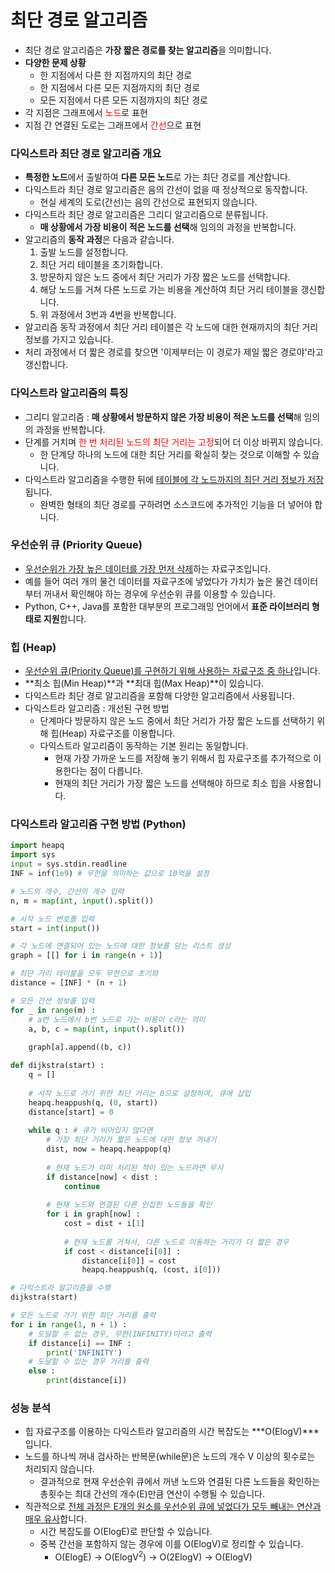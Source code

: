 # 최단 경로 알고리즘

- 최단 경로 알고리즘은 **가장 짧은 경로를 찾는 알고리즘**을 의미합니다. 
- **다양한 문제 상황**
  - 한 지점에서 다른 한 지점까지의 최단 경로
  - 한 지점에서 다른 모든 지점까지의 최단 경로
  - 모든 지점에서 다른 모든 지점까지의 최단 경로
- 각 지점은 그래프에서 <span style='color : red'>노드</span>로 표현
- 지점 간 연결된 도로는 그래프에서 <span style='color : red'>간선</span>으로 표현

### 다익스트라 최단 경로 알고리즘 개요

- **특정한 노드**에서 출발하여 **다른 모든 노드**로 가는 최단 경로를 계산합니다. 
- 다익스트라 최단 경로 알고리즘은 음의 간선이 없을 때 정상적으로 동작합니다. 
  - 현실 세계의 도로(간선)는 음의 간선으로 표현되지 않습니다. 
- 다익스트라 최단 경로 알고리즘은 그리디 알고리즘으로 분류됩니다. 
  - **매 상황에서 가장 비용이 적은 노드를 선택**해 임의의 과정을 반복합니다. 
- 알고리즘의 **동작 과정**은 다음과 같습니다. 
  1. 출발 노드를 설정합니다. 
  2. 최단 거리 테이블을 초기화합니다. 
  3. 방문하지 않은 노드 중에서 최단 거리가 가장 짧은 노드를 선택합니다. 
  4. 해당 노드를 거쳐 다른 노드로 가는 비용을 계산하여 최단 거리 테이블을 갱신합니다. 
  5. 위 과정에서 3번과 4번을 반복합니다. 
- 알고리즘 동작 과정에서 최단 거리 테이블은 각 노드에 대한 현재까지의 최단 거리 정보를 가지고 있습니다. 
- 처리 과정에서 더 짧은 경로를 찾으면 '이제부터는 이 경로가 제일 짧은 경로야'라고 갱신합니다. 

### 다익스트라 알고리즘의 특징

- 그리디 알고리즘 : **매 상황에서 방문하지 않은 가장 비용이 적은 노드를 선택**해 임의의 과정을 반복합니다. 
- 단계를 거치며 <span style='color : red'>한 번 처리된 노드의 최단 거리는 고정</span>되어 더 이상 바뀌지 않습니다. 
  - 한 단계당 하나의 노드에 대한 최단 거리를 확실히 찾는 것으로 이해할 수 있습니다. 
- 다익스트라 알고리즘을 수행한 뒤에 <u>테이블에 각 노드까지의 최단 거리 정보가 저장</u>됩니다. 
  - 완벽한 형태의 최단 경로를 구하려면 소스코드에 추가적인 기능을 더 넣어야 합니다. 

### 우선순위 큐 (Priority Queue)

- <u>우선순위가 가장 높은 데이터를 가장 먼저 삭제</u>하는 자료구조입니다. 
- 예를 들어 여러 개의 물건 데이터를 자료구조에 넣었다가 가치가 높은 물건 데이터부터 꺼내서 확인해야 하는 경우에 우선순위 큐를 이용할 수 있습니다. 
- Python, C++, Java를 포함한 대부분의 프로그래밍 언어에서 **표준 라이브러리 형태로 지원**합니다. 

### 힙 (Heap)

- <u>우선순위 큐(Priority Queue)를 구현하기 위해 사용하는 자료구조 중 하나</u>입니다. 
- **최소 힙(Min Heap)**과 **최대 힙(Max Heap)**이 있습니다. 
- 다익스트라 최단 경로 알고리즘을 포함해 다양한 알고리즘에서 사용됩니다. 
- 다익스트라 알고리즘 : 개선된 구현 방법
  - 단계마다 방문하지 않은 노드 중에서 최단 거리가 가장 짧은 노드를 선택하기 위해 힙(Heap) 자료구조를 이용합니다. 
  - 다익스트라 알고리즘이 동작하는 기본 원리는 동일합니다. 
    - 현재 가장 가까운 노드를 저장해 놓기 위해서 힙 자료구조를 추가적으로 이용한다는 점이 다릅니다. 
    - 현재의 최단 거리가 가장 짧은 노드를 선택해야 하므로 최소 힙을 사용합니다. 

### 다익스트라 알고리즘 구현 방법 (Python)

```python
import heapq
import sys
input = sys.stdin.readline
INF = inf(1e9) # 무한을 의미하는 값으로 10억을 설정

# 노드의 개수, 간선의 개수 입력
n, m = map(int, input().split())

# 시작 노드 번호를 입력
start = int(input())

# 각 노드에 연결되어 있는 노드에 대한 정보를 담는 리스트 생성
graph = [[] for i in range(n + 1)]

# 최단 거리 테이블을 모두 무한으로 초기화
distance = [INF] * (n + 1)

# 모든 간선 정보를 입력
for _ in range(m) :
    # a번 노드에서 b번 노드로 가는 비용이 c라는 의미
    a, b, c = map(int, input().split())
    
    graph[a].append((b, c))

def dijkstra(start) :
    q = []
    
    # 시작 노드로 가기 위한 최단 거리는 0으로 설정하여, 큐에 삽입
    heapq.heappush(q, (0, start))
    distance[start] = 0
    
    while q : # 큐가 비어있지 않다면
        # 가장 최단 거리가 짧은 노드에 대한 정보 꺼내기
        dist, now = heapq.heappop(q)
        
        # 현재 노드가 이미 처리된 적이 있는 노드라면 무시
        if distance[now] < dist :
            continue
        
        # 현재 노드와 연결된 다른 인접한 노드들을 확인
        for i in graph[now] :
            cost = dist + i[1]
            
            # 현재 노드를 거쳐서, 다른 노드로 이동하는 거리가 더 짧은 경우
            if cost < distance[i[0]] :
                distance[i[0]] = cost
                heapq.heappush(q, (cost, i[0]))

# 다익스트라 알고리즘을 수행
dijkstra(start)

# 모든 노드로 가기 위한 최단 거리를 출력
for i in range(1, n + 1) :
    # 도달할 수 없는 경우, 무한(INFINITY)이라고 출력
    if distance[i] == INF :
        print('INFINITY')
    # 도달할 수 있는 경우 거리를 출력
    else :
        print(distance[i])
```

### 성능 분석

- 힙 자료구조를 이용하는 다익스트라 알고리즘의 시간 복잡도는 ***O(ElogV)***입니다. 
- 노드를 하나씩 꺼내 검사하는 반복문(while문)은 노드의 개수 V 이상의 횟수로는 처리되지 않습니다. 
  - 결과적으로 현재 우선순위 큐에서 꺼낸 노드와 연결된 다른 노드들을 확인하는 총횟수는 최대 간선의 개수(E)만큼 연산이 수행될 수 있습니다. 
- 직관적으로 <u>전체 과정은 E개의 원소를 우선순위 큐에 넣었다가 모두 빼내는 연산과 매우 유사</u>합니다. 
  - 시간 복잡도를 O(ElogE)로 판단할 수 있습니다. 
  - 중복 간선을 포함하지 않는 경우에 이를 O(ElogV)로 정리할 수 있습니다. 
    - O(ElogE) -> O(ElogV<sup>2</sup>) -> O(2ElogV) -> O(ElogV)